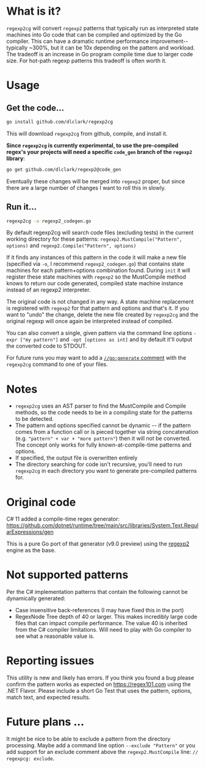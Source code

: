 # What is it?
`regexp2cg` will convert `regexp2` patterns that typically run as interpreted state machines into Go code that can be compiled and optimized by the Go compiler. This can have a dramatic runtime performance improvement--typically ~300%, but it can be 10x depending on the pattern and workload. The tradeoff is an increase in Go program compile time due to larger code size. For hot-path regexp patterns this tradeoff is often worth it.

# Usage

## Get the code...
```bash
go install github.com/dlclark/regexp2cg
``` 

This will download `regexp2cg` from github, compile, and install it. 

**Since `regexp2cg` is currently experimental, to use the pre-compiled regex's your projects will need a specific `code_gen` branch of the `regexp2` library**:

```bash
go get github.com/dlclark/regexp2@code_gen
```

Eventually these changes will be merged into `regexp2` proper, but since there are a large number of changes I want to roll this in slowly.

## Run it...

```bash
regexp2cg -o regexp2_codegen.go
```

By default regexp2cg will search code files (excluding tests) in the current working directory for these patterns:
`regexp2.MustCompile("Pattern", options)` and `regexp2.Compile("Pattern", options)`

If it finds any instances of this pattern in the code it will make a new file (specified via `-o`, I recommend `regexp2_codegen.go`) that contains state machines for each pattern+options combination found. During `init` it will register these state machines with `regexp2` so the MustCompile method knows to return our code generated, compiled state machine instance instead of an regexp2 interpreter.

The original code is not changed in any way. A state machine replacement is registered with `regexp2` for that pattern and options and that's it. If you want to "undo" the change, delete the new file created by `regexp2cg` and the original regexp will once again be interpreted instead of compiled.

You can also convert a single, given pattern via the command line options `-expr ["my pattern"]` and `-opt [options as int]` and by default it'll output the converted code to STDOUT.

For future runs you may want to add a [`//go:generate` comment](https://go.dev/blog/generate) with the `regexp2cg` command to one of your files.

# Notes
* `regexp2cg` uses an AST parser to find the MustCompile and Compile methods, so the code needs to be in a compiling state for the patterns to be detected.
* The pattern and options specified cannot be dynamic -- if the pattern comes from a function call or is pieced together via string concatenation (e.g. `"pattern" + var + "more pattern"`) then it will not be converted. The concept only works for fully known-at-compile-time patterns and options.
* If specified, the output file is overwritten entirely
* The directory searching for code isn't recursive, you'll need to run `regexp2cg` in each directory you want to generate pre-compiled patterns for.

# Original code
C# 11 added a compile-time regex generator: https://github.com/dotnet/runtime/tree/main/src/libraries/System.Text.RegularExpressions/gen

This is a pure Go port of that generator (v9.0 preview) using the [regexp2](githug.com/dlclark/regexp2) engine as the base.

# Not supported patterns
Per the C# implementation patterns that contain the following cannot be dynamically generated:
* Case insensitive back-references  (I may have fixed this in the port) 
* RegexNode Tree depth of 40 or larger. This makes incredibly large code files that can impact compile performance. The value 40 is inherited from the C# compiler limitations. Will need to play with Go compiler to see what a reasonable value is.

# Reporting issues
This utility is new and likely has errors. If you think you found a bug please confirm the pattern works as expected on https://regex101.com using the .NET Flavor. Please include a short Go Test that uses the pattern, options, match text, and expected results.

# Future plans ...
It might be nice to be able to exclude a pattern from the directory processing. Maybe add a command line option `--exclude "Pattern"` or you add support for an exclude comment above the `regexp2.MustCompile` line: `// regexpcg: exclude`.

